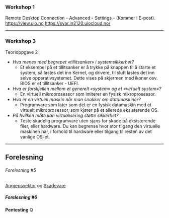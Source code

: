 ### Workshop 1
Remote Desktop Connection - Advanced - Settings - (Kommer i E-post).
https://view.uio.no
https://svar.in2120.uiocloud.no/

___
### Workshop 3
Teorioppgave 2
- *Hva menes med begrepet «tillitsanker» i systemsikkerhet?*
	- Et eksempel på et tillitsanker er å trykke på knappen til å starte et system, så lastes det inn Kernel, og drivere, til slutt lastes det inn selve opperativsystemet. Dette vises på skjermen med ikoner osv. BIOS er et tillitsanker - UEFI.
- *Hva er forskjellen mellom et generelt «system» og et «virtuelt system»?*
	- En virtuell mikroprosessor som imiterer en fysisk mikroprosessor.
- *Hva er en virtuell maskin når man snakker om datamaskiner?*
	- Programvare som later som det er en fysisk datamaskin med et virtuelt mikroprosessor, som kjører på et allerede eksisterende OS. 
- *På hvilken måte kan virtualisering støtte sikkerhet?*
	- Teste skadelig programvare uten sjans for skade på eksisterende filer, eller hardware. Du kan begrense hvor stor tilgang den virtuelle maskinen har, i forhold til hardware eller tilgang til resten av det vanlige OS-et. 
___
## Forelesning
###### Forelesning #5
[Angrepsvektor](Angrepsvektor) og [Skadevare](Skadevare.md)

##### Forelesning #6
**Pentesting**
Q

